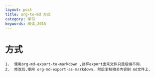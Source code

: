 ```yaml
---
layout: post
title: org-to-md 方式
category: 学习
keywords: 阅读,2015
---
```


# 方式

    1.  使用org-md-export-to-markdown ,这样export出来文件只是后缀不同.
    2.  修改后,使用 org-md-export-as-markdown, 然后复制相关内容到 md文件上.
